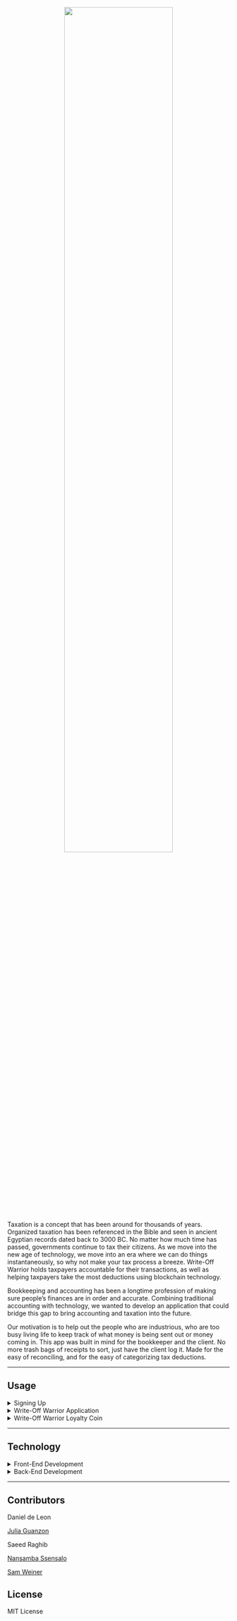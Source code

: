 <p align="center" width="100%">
    <img width="70%" src="https://user-images.githubusercontent.com/84649228/142973400-cb83b9d0-2d0f-4ee0-a043-ae8b7fdbbe6b.png"> 
</p>

Taxation is a concept that has been around for thousands of years. Organized taxation has been referenced in the Bible and seen in ancient Egyptian records dated back to 3000 BC. No matter how much time has passed, governments continue to tax their citizens. As we move into the new age of technology, we move into an era where we can do things instantaneously, so why not make your tax process a breeze. Write-Off Warrior holds taxpayers accountable for their transactions, as well as helping taxpayers take the most deductions using blockchain technology.

Bookkeeping and accounting has been a longtime profession of making sure people’s finances are in order and accurate. Combining traditional accounting with technology, we wanted to develop an application that could bridge this gap to bring accounting and taxation into the future.

Our motivation is to help out the people who are industrious, who are too busy living life to keep track of what money is being sent out or money coming in. This app was built in mind for the bookkeeper and the client. No more trash bags of receipts to sort, just have the client log it. Made for the easy of reconciling, and for the easy of categorizing tax deductions. 

---
## Usage

<details>
<summary>Signing Up</summary>
 
To utilize this application, please go to: http://tax-warrior.herokuapp.com/    
    
<p align="center" width="100%">
    <img width="80%" src="https://user-images.githubusercontent.com/84649228/144166991-2725d7e2-9c6a-4209-8359-a4c06a5f70fe.png"> 
</p>
  
To sign up for Write-Off Warrior, please create a new username and password. If you are already a member, please use the "Login" screen.
    
<p align="center" width="100%">
    <img width="80%" src="https://user-images.githubusercontent.com/84649228/144167451-2c7027d4-8f25-40fc-bd58-2ceb98a9bc22.png"> 
</p>    

When you have successfully logged in, you will be brought to this screen. From here, you can start inputting your tax deductions and start saving your income from taxes! 
    
<p align="center" width="100%">
    <img width="80%" src="https://user-images.githubusercontent.com/84649228/144167502-ad3e2aa6-5e2d-4cf3-a70a-fd14862e7475.png"> 
</p> 
    
<h1 align="center"> Welcome to the Write-Off Warrior clan! </h3>   

</details>

<details>
<summary>Write-Off Warrior Application</summary>

We recommend doing weekly or bi-weekly updates to your account to keep track of all your receipts from your deductions. 
    
1. Provide your employment status. Once you choose your employment status, the status will be verified below:
 
<p align="center" width="100%">
    <img width="50%" src="https://user-images.githubusercontent.com/84649228/144168836-4b721bbc-1fe8-41cb-a8f1-6402b990c8b3.png"> 
</p>
   
2. Upload the receipt by dragging an image to the upload area.

<p align="center" width="100%">
    <img width="50%" src="https://user-images.githubusercontent.com/84649228/144168984-46396f81-4dc7-4929-b3fc-59fd280aaa1a.png"> 
</p>
    
 You will know your image was successfully uploaded if you see the following message "File Saved" and other information as seen below.   
<p align="center" width="100%">
    <img width="50%" src="https://user-images.githubusercontent.com/84649228/144169131-f357d3e7-65f5-4aa3-abd5-67eef5c89ada.png"> 
</p>   
    
3. From the information above, you will use the "Hash" string and input it in the "Receipt Hash."

<p align="center" width="100%">
    <img width="50%" src="https://user-images.githubusercontent.com/84649228/144169205-ddd32ca3-7185-4121-8135-841b683a3558.png"> 
</p>
    
4. Provide your business name and the type of business you do. Please separate name and type of business with a "-" as seen below.

<p align="center" width="100%">
    <img width="50%" src="https://user-images.githubusercontent.com/84649228/144169403-df32a5a1-78c3-4475-b29e-6e94142d25d5.png"> 
</p>
    
5. Please choose your "Type of Deduction." If none of the deductions we have listed fit your deduction, choose "Other" and explain in the "Description of Purchases."

<p align="center" width="100%">
    <img width="50%" src="https://user-images.githubusercontent.com/84649228/144169461-f9f7c87e-cd3a-437e-92ff-ee663f409c1b.png"> 
</p>

6. If you are self-employed or own a small business this pertains to you as you will have to pay quarterly taxes. Please choose the quarter of which the transaction took place.
    
<p align="center" width="100%">
    <img width="50%" src="https://user-images.githubusercontent.com/84649228/144176941-77510eeb-571a-4e9c-9cfc-13b74aa630e1.png"> 
</p>
    
7. Date of Transaction (MMDDYY)

<p align="center" width="100%">
    <img width="50%" src="https://user-images.githubusercontent.com/84649228/144177007-630db2f9-ded1-401e-be20-485abf248810.png"> 
</p>
    
8. Amount-Do not include dollar/currency signs.

<p align="center" width="100%">
    <img width="50%" src="https://user-images.githubusercontent.com/84649228/144177056-9d9d73fd-4a4a-4a71-9b1b-c65ee52657bd.png"> 
</p>
    
9. Description of Purchase-Please be as detailed as possible. Enter the reasoning for deduction and what the purchase was for.
    
<p align="center" width="100%">
    <img width="50%" src="https://user-images.githubusercontent.com/84649228/144177243-d6e32cca-0151-4261-ac1b-f56fbe974e70.png"> 
</p>    
    
Once all the information is filled in, you are able to "Add Block" and the application will prompt balloons indicating that the block was successfully added. 

<p align="center" width="100%">
    <img width="50%" src="https://user-images.githubusercontent.com/84649228/144177382-64263a91-8a55-47f5-a8f9-c745416371f9.png"> 
</p> 
    
Under the "Add Block" button, you will be able to see the blocked transaction hash. It will also be located under "The Stockchain Ledger."

<p align="center" width="100%">
    <img width="50%" src="https://user-images.githubusercontent.com/84649228/144177418-f89f7b88-766a-4121-86ee-2f0f2cf9363e.png"> 
</p>    

We have also give the option to save a .csv file for your convenience. 
    
<p align="center" width="100%">
    <img width="50%" src="https://user-images.githubusercontent.com/84649228/144177683-2ba187f3-1bec-411a-b08e-3d5ac50f14b7.png"> 
</p>    

Once you click on the "Please Download" button, the file will be downloaded.
  
<p align="center" width="100%">
    <img width="50%" src="https://user-images.githubusercontent.com/84649228/144177720-f21223bd-dc48-4e10-b366-48b9fc38c4af.png"> 
</p>     

Your .csv file will contain your transactions inputted.
    
<p align="center" width="100%">
    <img width="150%" src="https://user-images.githubusercontent.com/84649228/144177784-47e34cc4-dd9c-4569-8574-e82a5142dc32.png"> 
</p>     
    
    
</details>

<details>
<summary>Write-Off Warrior Loyalty Coin</summary>

We are still in the process of developing our coin and connecting it to our app, but we are excited about the near future possibilities. You can check out our current code here, and look forward to implementation in the near future!
    
</details>

---
## Technology

<details>
<summary>Front-End Development</summary>

[Streamlit](https://github.com/streamlit/streamlit) - Open source app framework

[Heroku](https://www.heroku.com/) - Cloud-Based decentralized platform
    
</details>

<details>
<summary>Back-End Development</summary>

[conda 4.10.3](https://docs.anaconda.com/anaconda/install/index.html) - Package manager, Environment Manager

python 3.7 - included in Anaconda
    
[Pandas](https://pandas.pydata.org/) - Open source data analysis and manipulation tool
     
[Hashlib](https://docs.python.org/3/library/hashlib.html) - Secure hash and message digest algorithms
    
[SQLite3](https://docs.python.org/3/library/sqlite3.html) - SQL database engine  
    
[Solidity](https://docs.soliditylang.org/en/v0.8.10/) - Implement smart contracts 
    
    
</details>

---
## Contributors

Daniel de Leon

[Julia Guanzon](https://www.linkedin.com/in/julia-guanzon/)

Saeed Raghib

[Nansamba Ssensalo](https://www.linkedin.com/in/a-nansamba-ssensalo/)

[Sam Weiner](www.linkedin.com/in/samuel-weiner)


## License

MIT License
